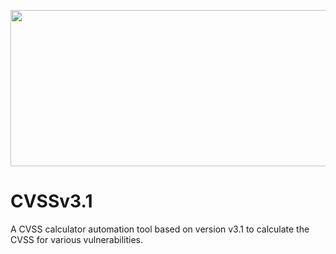 <p align="center">
<img src="https://i.ibb.co/d0MFN4vy/CVSS-banner-git.png" width="700px" height="250px">
</p>


# CVSSv3.1
A CVSS calculator automation tool based on version v3.1 to calculate the CVSS for various vulnerabilities.